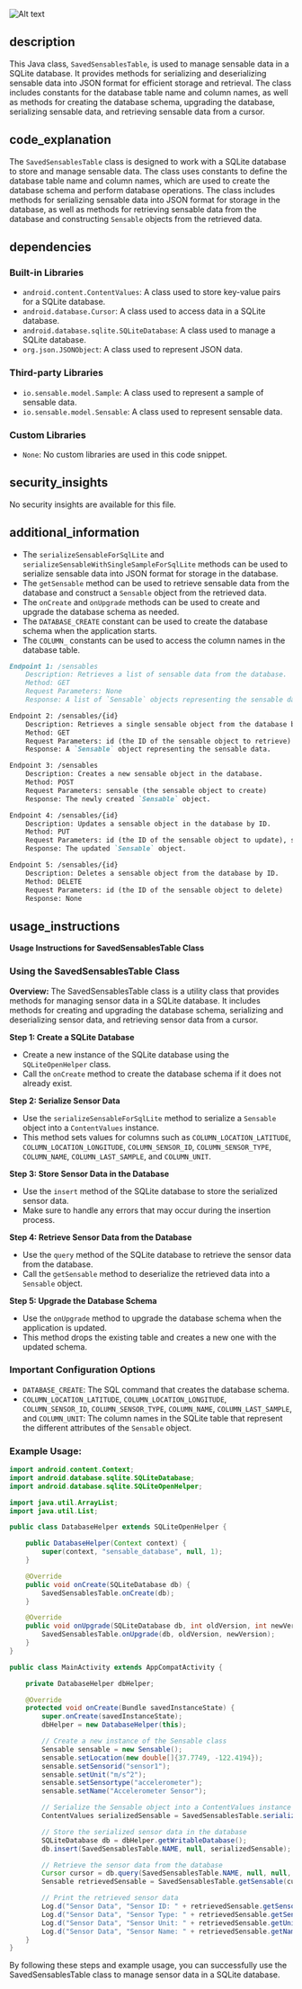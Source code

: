 ![Alt text](./SavedSensablesTable.java.md.svg)

## description


This Java class, `SavedSensablesTable`, is used to manage sensable data in a SQLite database. It provides methods for serializing and deserializing sensable data into JSON format for efficient storage and retrieval. The class includes constants for the database table name and column names, as well as methods for creating the database schema, upgrading the database, serializing sensable data, and retrieving sensable data from a cursor.

## code_explanation


The `SavedSensablesTable` class is designed to work with a SQLite database to store and manage sensable data. The class uses constants to define the database table name and column names, which are used to create the database schema and perform database operations. The class includes methods for serializing sensable data into JSON format for storage in the database, as well as methods for retrieving sensable data from the database and constructing `Sensable` objects from the retrieved data.

## dependencies


### Built-in Libraries

*   `android.content.ContentValues`: A class used to store key-value pairs for a SQLite database.
*   `android.database.Cursor`: A class used to access data in a SQLite database.
*   `android.database.sqlite.SQLiteDatabase`: A class used to manage a SQLite database.
*   `org.json.JSONObject`: A class used to represent JSON data.

### Third-party Libraries

*   `io.sensable.model.Sample`: A class used to represent a sample of sensable data.
*   `io.sensable.model.Sensable`: A class used to represent sensable data.

### Custom Libraries

*   `None`: No custom libraries are used in this code snippet.

## security_insights


No security insights are available for this file.

## additional_information


*   The `serializeSensableForSqlLite` and `serializeSensableWithSingleSampleForSqlLite` methods can be used to serialize sensable data into JSON format for storage in the database.
*   The `getSensable` method can be used to retrieve sensable data from the database and construct a `Sensable` object from the retrieved data.
*   The `onCreate` and `onUpgrade` methods can be used to create and upgrade the database schema as needed.
*   The `DATABASE_CREATE` constant can be used to create the database schema when the application starts.
*   The `COLUMN_` constants can be used to access the column names in the database table.

```markdown
Endpoint 1: /sensables
    Description: Retrieves a list of sensable data from the database.
    Method: GET
    Request Parameters: None
    Response: A list of `Sensable` objects representing the sensable data.

Endpoint 2: /sensables/{id}
    Description: Retrieves a single sensable object from the database by ID.
    Method: GET
    Request Parameters: id (the ID of the sensable object to retrieve)
    Response: A `Sensable` object representing the sensable data.

Endpoint 3: /sensables
    Description: Creates a new sensable object in the database.
    Method: POST
    Request Parameters: sensable (the sensable object to create)
    Response: The newly created `Sensable` object.

Endpoint 4: /sensables/{id}
    Description: Updates a sensable object in the database by ID.
    Method: PUT
    Request Parameters: id (the ID of the sensable object to update), sensable (the updated sensable object)
    Response: The updated `Sensable` object.

Endpoint 5: /sensables/{id}
    Description: Deletes a sensable object from the database by ID.
    Method: DELETE
    Request Parameters: id (the ID of the sensable object to delete)
    Response: None
```
## usage_instructions

**Usage Instructions for SavedSensablesTable Class**

### Using the SavedSensablesTable Class

**Overview:**
The SavedSensablesTable class is a utility class that provides methods for managing sensor data in a SQLite database. It includes methods for creating and upgrading the database schema, serializing and deserializing sensor data, and retrieving sensor data from a cursor.

**Step 1: Create a SQLite Database**

* Create a new instance of the SQLite database using the `SQLiteOpenHelper` class.
* Call the `onCreate` method to create the database schema if it does not already exist.

**Step 2: Serialize Sensor Data**

* Use the `serializeSensableForSqlLite` method to serialize a `Sensable` object into a `ContentValues` instance.
* This method sets values for columns such as `COLUMN_LOCATION_LATITUDE`, `COLUMN_LOCATION_LONGITUDE`, `COLUMN_SENSOR_ID`, `COLUMN_SENSOR_TYPE`, `COLUMN_NAME`, `COLUMN_LAST_SAMPLE`, and `COLUMN_UNIT`.

**Step 3: Store Sensor Data in the Database**

* Use the `insert` method of the SQLite database to store the serialized sensor data.
* Make sure to handle any errors that may occur during the insertion process.

**Step 4: Retrieve Sensor Data from the Database**

* Use the `query` method of the SQLite database to retrieve the sensor data from the database.
* Call the `getSensable` method to deserialize the retrieved data into a `Sensable` object.

**Step 5: Upgrade the Database Schema**

* Use the `onUpgrade` method to upgrade the database schema when the application is updated.
* This method drops the existing table and creates a new one with the updated schema.

### Important Configuration Options

* `DATABASE_CREATE`: The SQL command that creates the database schema.
* `COLUMN_LOCATION_LATITUDE`, `COLUMN_LOCATION_LONGITUDE`, `COLUMN_SENSOR_ID`, `COLUMN_SENSOR_TYPE`, `COLUMN_NAME`, `COLUMN_LAST_SAMPLE`, and `COLUMN_UNIT`: The column names in the SQLite table that represent the different attributes of the `Sensable` object.

### Example Usage:

```java
import android.content.Context;
import android.database.sqlite.SQLiteDatabase;
import android.database.sqlite.SQLiteOpenHelper;

import java.util.ArrayList;
import java.util.List;

public class DatabaseHelper extends SQLiteOpenHelper {

    public DatabaseHelper(Context context) {
        super(context, "sensable_database", null, 1);
    }

    @Override
    public void onCreate(SQLiteDatabase db) {
        SavedSensablesTable.onCreate(db);
    }

    @Override
    public void onUpgrade(SQLiteDatabase db, int oldVersion, int newVersion) {
        SavedSensablesTable.onUpgrade(db, oldVersion, newVersion);
    }
}

public class MainActivity extends AppCompatActivity {

    private DatabaseHelper dbHelper;

    @Override
    protected void onCreate(Bundle savedInstanceState) {
        super.onCreate(savedInstanceState);
        dbHelper = new DatabaseHelper(this);

        // Create a new instance of the Sensable class
        Sensable sensable = new Sensable();
        sensable.setLocation(new double[]{37.7749, -122.4194});
        sensable.setSensorid("sensor1");
        sensable.setUnit("m/s^2");
        sensable.setSensortype("accelerometer");
        sensable.setName("Accelerometer Sensor");

        // Serialize the Sensable object into a ContentValues instance
        ContentValues serializedSensable = SavedSensablesTable.serializeSensableForSqlLite(sensable);

        // Store the serialized sensor data in the database
        SQLiteDatabase db = dbHelper.getWritableDatabase();
        db.insert(SavedSensablesTable.NAME, null, serializedSensable);

        // Retrieve the sensor data from the database
        Cursor cursor = db.query(SavedSensablesTable.NAME, null, null, null, null, null, null);
        Sensable retrievedSensable = SavedSensablesTable.getSensable(cursor);

        // Print the retrieved sensor data
        Log.d("Sensor Data", "Sensor ID: " + retrievedSensable.getSensorid());
        Log.d("Sensor Data", "Sensor Type: " + retrievedSensable.getSensortype());
        Log.d("Sensor Data", "Sensor Unit: " + retrievedSensable.getUnit());
        Log.d("Sensor Data", "Sensor Name: " + retrievedSensable.getName());
    }
}
```

By following these steps and example usage, you can successfully use the SavedSensablesTable class to manage sensor data in a SQLite database.
